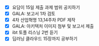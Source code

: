 - [x] 요담이 15일 제출 과제 범위 공지하기
- [x] GALA: 보고서 1차 검토
- [x] 4차 산업혁명 13,14주차 PDF 제작
- [x] GALA: 아키텍처 이미지 첨부 및 보고서 제출
- [x] ibt 토플 리스닝 2번 듣기
- [x] 딥러닝 클라우드 15장까지 공부하기

